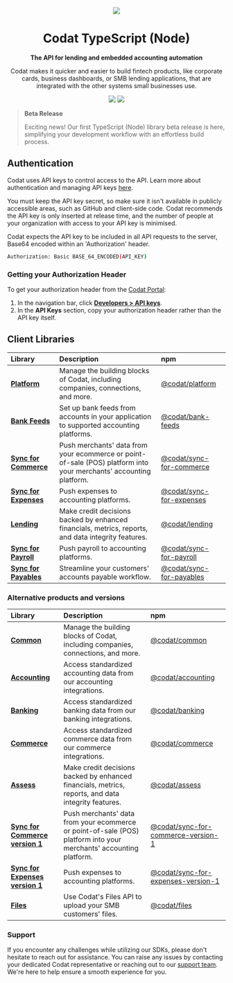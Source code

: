 ﻿<div align="center">
    <picture>
        <source srcset="https://user-images.githubusercontent.com/6267663/221800355-0995e4ad-a386-4943-a4c2-e620341a5155.svg" media="(prefers-color-scheme: dark)">
        <img src="https://user-images.githubusercontent.com/6267663/221800359-b7f7776c-a44f-4384-8dd0-d9f7d5caef7d.svg">
    </picture>
    <h1>Codat TypeScript (Node)</h1>
        <p><strong>The API for lending and embedded accounting automation</strong></p>
        <p>Codat makes it quicker and easier to build fintech products, like corporate cards, business dashboards, or SMB lending applications, that are integrated with the other systems small businesses use.</p>
    <a href="https://docs.codat.io/using-the-api/overview"><img src="https://img.shields.io/static/v1?label=Docs&message=API Ref&color=4c2cec&style=for-the-badge" /></a>
    <a href="https://opensource.org/licenses/MIT"><img src="https://img.shields.io/badge/License-MIT-blue.svg?style=for-the-badge" /></a>
</div>

> **Beta Release**
>
> Exciting news! Our first TypeScript (Node) library beta release is here, simplifying your development workflow with an effortless build process.

## Authentication

Codat uses API keys to control access to the API. 
Learn more about authentication and managing API keys [here](https://docs.codat.io/using-the-api/authentication).

You must keep the API key secret, so make sure it isn't available in publicly accessible areas, such as GitHub and client-side code.
Codat recommends the API key is only inserted at release time, and the number of people at your organization with access to your API key is minimised.

Codat expects the API key to be included in all API requests to the server, Base64 encoded within an 'Authorization' header.

```bash
Authorization: Basic BASE_64_ENCODED(API_KEY)
```

### Getting your Authorization Header

To get your authorization header from the [Codat Portal](https://app.codat.io):

1. In the navigation bar, click [**Developers > API keys**](https://app.codat.io/developers/api-keys).
2. In the **API Keys** section, copy your authorization header rather than the API key itself.

## Client Libraries

<!-- Start Codat Client Libraries -->
| Library | Description | npm |
| :- | :- | :- |
| **[Platform](https://github.com/codatio/client-sdk-typescript/tree/main/platform)** | Manage the building blocks of Codat, including companies, connections, and more. | [@codat/platform](https://www.npmjs.com/package/@codat/platform) |
| **[Bank Feeds](https://github.com/codatio/client-sdk-typescript/tree/main/bank-feeds)** | Set up bank feeds from accounts in your application to supported accounting platforms. | [@codat/bank-feeds](https://www.npmjs.com/package/@codat/bank-feeds) |
| **[Sync for Commerce](https://github.com/codatio/client-sdk-typescript/tree/main/sync-for-commerce)** | Push merchants' data from your ecommerce or point-of-sale (POS) platform into your merchants' accounting platform. | [@codat/sync-for-commerce](https://www.npmjs.com/package/@codat/sync-for-commerce) |
| **[Sync for Expenses](https://github.com/codatio/client-sdk-typescript/tree/main/sync-for-expenses)** | Push expenses to accounting platforms. | [@codat/sync-for-expenses](https://www.npmjs.com/package/@codat/sync-for-expenses) |
| **[Lending](https://github.com/codatio/client-sdk-typescript/tree/main/lending)** | Make credit decisions backed by enhanced financials, metrics, reports, and data integrity features. | [@codat/lending](https://www.npmjs.com/package/@codat/lending) |
| **[Sync for Payroll](https://github.com/codatio/client-sdk-typescript/tree/main/sync-for-payroll)** | Push payroll to accounting platforms. | [@codat/sync-for-payroll](https://www.npmjs.com/package/@codat/sync-for-payroll) |
| **[Sync for Payables](https://github.com/codatio/client-sdk-typescript/tree/main/sync-for-payables)** | Streamline your customers' accounts payable workflow. | [@codat/sync-for-payables](https://www.npmjs.com/package/@codat/sync-for-payables) |

### Alternative products and versions

| Library | Description | npm |
| :- | :- | :- |
| **[Common](https://github.com/codatio/client-sdk-typescript/tree/main/previous-versions/common)** | Manage the building blocks of Codat, including companies, connections, and more. | [@codat/common](https://www.npmjs.com/package/@codat/common) |
| **[Accounting](https://github.com/codatio/client-sdk-typescript/tree/main/previous-versions/accounting)** | Access standardized accounting data from our accounting integrations. | [@codat/accounting](https://www.npmjs.com/package/@codat/accounting) |
| **[Banking](https://github.com/codatio/client-sdk-typescript/tree/main/previous-versions/banking)** | Access standardized banking data from our banking integrations. | [@codat/banking](https://www.npmjs.com/package/@codat/banking) |
| **[Commerce](https://github.com/codatio/client-sdk-typescript/tree/main/previous-versions/commerce)** | Access standardized commerce data from our commerce integrations. | [@codat/commerce](https://www.npmjs.com/package/@codat/commerce) |
| **[Assess](https://github.com/codatio/client-sdk-typescript/tree/main/previous-versions/assess)** | Make credit decisions backed by enhanced financials, metrics, reports, and data integrity features. | [@codat/assess](https://www.npmjs.com/package/@codat/assess) |
| **[Sync for Commerce version 1](https://github.com/codatio/client-sdk-typescript/tree/main/previous-versions/sync-for-commerce-version-1)** | Push merchants' data from your ecommerce or point-of-sale (POS) platform into your merchants' accounting platform. | [@codat/sync-for-commerce-version-1](https://www.npmjs.com/package/@codat/sync-for-commerce-version-1) |
| **[Sync for Expenses version 1](https://github.com/codatio/client-sdk-typescript/tree/main/previous-versions/sync-for-expenses-version-1)** | Push expenses to accounting platforms. | [@codat/sync-for-expenses-version-1](https://www.npmjs.com/package/@codat/sync-for-expenses-version-1) |
| **[Files](https://github.com/codatio/client-sdk-typescript/tree/main/previous-versions/files)** | Use Codat's Files API to upload your SMB customers' files. | [@codat/files](https://www.npmjs.com/package/@codat/files) |
<!-- End Codat Client Libraries -->

<!-- Start Codat Support Notes -->
### Support

If you encounter any challenges while utilizing our SDKs, please don't hesitate to reach out for assistance. 
You can raise any issues by contacting your dedicated Codat representative or reaching out to our [support team](mailto:support@codat.io).
We're here to help ensure a smooth experience for you.
<!-- End Codat Support Notes -->